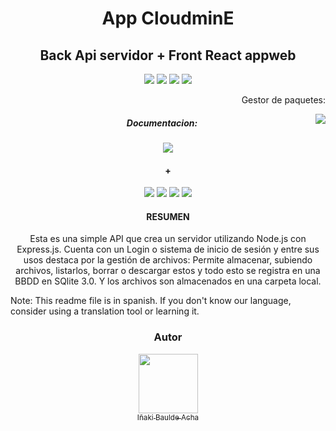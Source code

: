 <div align="center">
    <h1>App CloudminE</h1>
    <h2>Back Api servidor + Front React appweb </h2>
    <img src="https://img.shields.io/badge/JavaScript-F7DF1E?logo=javascript&logoColor=000&style=flat-square">
    <img src="https://img.shields.io/badge/Node.js-393?logo=nodedotjs&logoColor=fff&style=flat-square">
    <img src="https://img.shields.io/badge/Express-000?logo=express&logoColor=fff&style=plastic">
    <img src="https://img.shields.io/badge/SQLite-003B57?logo=sqlite&logoColor=fff&style=plastic)">
    <p align=right>Gestor de paquetes:</p>
    <img align=right src="https://img.shields.io/badge/npm-CB3837?logo=npm&logoColor=fff&style=plastic">
    <h5>Documentacion:</h5>
    <img src="https://img.shields.io/badge/Swagger-85EA2D?logo=swagger&logoColor=000&style=plastic">
    <h4>+</h4>
    <img src="https://img.shields.io/badge/React-61DAFB?logo=react&logoColor=000&style=flat-square">
    <img src="https://img.shields.io/badge/JavaScript-F7DF1E?logo=javascript&logoColor=000&style=flat-square">
    <img src="https://img.shields.io/badge/HTML5-E34F26?logo=html5&logoColor=fff&style=plastic">
    <img src="https://img.shields.io/badge/CSS3-1572B6?logo=css3&logoColor=fff&style=plastic">
    <h4>RESUMEN</h4> 
    <p>Esta es una simple API que crea un servidor utilizando
    Node.js con Express.js. Cuenta con un Login o sistema de inicio de sesión y entre sus usos destaca por la gestión de archivos:
    Permite almacenar, subiendo archivos, listarlos, borrar o descargar estos y todo esto se registra en una BBDD en SQlite 3.0. Y los archivos son almacenados en una carpeta local.</p>
</div>


Note:
This readme file is in spanish. If you don't know our language, consider using a translation tool or learning it.

<div align=center>

### Autor

[<img align=center src="https://avatars.githubusercontent.com/u/73167727?v=4" width=95><br><sub align=center>Iñaki Baulde Acha</sub>](https://github.com/inhakinho)
</div>




